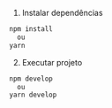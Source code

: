 1. Instalar dependências
  ```sh
  npm install 
    ou
  yarn
  ```
2. Executar projeto
  ```sh
  npm develop
    ou
  yarn develop
  ```